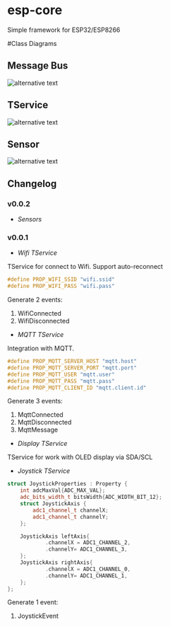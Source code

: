 # esp-core

Simple framework for ESP32/ESP8266

#Class Diagrams
## Message Bus
![alternative text](http://www.plantuml.com/plantuml/proxy?cache=no&src=https://raw.githubusercontent.com/darvik80/esp32-core/sensor/puml/MessageBus.puml)

## TService
![alternative text](http://www.plantuml.com/plantuml/proxy?cache=no&src=https://raw.githubusercontent.com/darvik80/esp32-core/sensor/puml/TService.puml)

## Sensor
![alternative text](http://www.plantuml.com/plantuml/proxy?cache=no&src=https://raw.githubusercontent.com/darvik80/esp32-core/sensor/puml/Sensor.puml)

## Changelog

### v0.0.2

* *Sensors*

### v0.0.1
* *Wifi TService*

TService for connect to Wifi. Support auto-reconnect
```cpp
#define PROP_WIFI_SSID "wifi.ssid"
#define PROP_WIFI_PASS "wifi.pass"
```
Generate 2 events:
1. WifiConnected
2. WifiDisconnected

* *MQTT TService*

Integration with MQTT.

```cpp
#define PROP_MQTT_SERVER_HOST "mqtt.host"
#define PROP_MQTT_SERVER_PORT "mqtt.port"
#define PROP_MQTT_USER "mqtt.user"
#define PROP_MQTT_PASS "mqtt.pass"
#define PROP_MQTT_CLIENT_ID "mqtt.client.id"
```
Generate 3 events:
1. MqttConnected
2. MqttDisconnected
3. MqttMessage

* *Display TService* 

TService for work with OLED display via SDA/SCL

* *Joystick TService*
```cpp
struct JoystickProperties : Property {
    int adcMaxVal{ADC_MAX_VAL};
    adc_bits_width_t bitsWidth{ADC_WIDTH_BIT_12};
    struct JoystickAxis {
        adc1_channel_t channelX;
        adc1_channel_t channelY;
    };

    JoystickAxis leftAxis{
            .channelX = ADC1_CHANNEL_2,
            .channelY= ADC1_CHANNEL_3,
    };
    JoystickAxis rightAxis{
            .channelX = ADC1_CHANNEL_0,
            .channelY= ADC1_CHANNEL_1,
    };
};
```
Generate 1 event:
1. JoystickEvent


